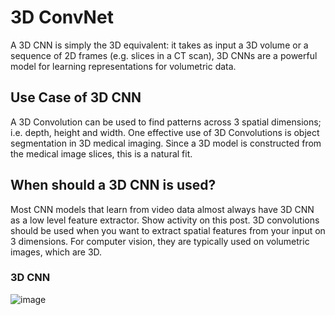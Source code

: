 # 3D ConvNet
A 3D CNN is simply the 3D equivalent: it takes as input a 3D volume or a sequence of 2D frames (e.g. slices in a CT scan), 3D CNNs are a powerful model for learning representations for volumetric data.

## Use Case of 3D CNN
A 3D Convolution can be used to find patterns across 3 spatial dimensions; i.e. depth, height and width. One effective use of 3D Convolutions is object segmentation in 3D medical imaging. Since a 3D model is constructed from the medical image slices, this is a natural fit.

## When should a 3D CNN is used?
Most CNN models that learn from video data almost always have 3D CNN as a low level feature extractor. Show activity on this post. 3D convolutions should be used when you want to extract spatial features from your input on 3 dimensions. For computer vision, they are typically used on volumetric images, which are 3D.

### 3D CNN
![image](https://user-images.githubusercontent.com/44013285/172293648-597959a9-4002-425c-95c9-1fd5ab3a1813.png)
